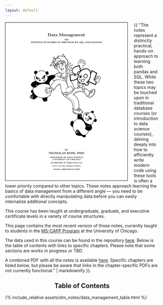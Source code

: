 ```yaml
---
layout: default
---
```



<div style="clear: both;">
  <div style="float: left; margin-right 5px; margin-right: 20px;">
    <img style="border: 1px solid black;" src="/assets/dm_notes/coverpage.png" width="400" alt="Data Management course notes cover page">
  </div>
  <div>

{{ "The notes represent a distinctly practical, hands-on approach to learning both pandas and SQL. While these two topics may be touched upon in traditional database courses (or introduction to data science courses), delving deeply into how to efficiently write modern code using these tools is often a lower priority compared to other topics. These notes approach learning the basics of data management from a different angle — you need to be comfortable with directly manipulating data before you can easily internalize additional concepts.

This course has been taught at undergraduate, graduate, and executive certificate levels in a variety of course structures.

This page contains the most recent version of those notes, currently taught to students in the [MS-CAPP Program](https://capp.uchicago.edu/) at the University of Chicago.

The data used in this course can be found in the repository [here](https://github.com/NickRoss/sql-data). Below is the table of contents with links to specific chapters. Please note that some sections are works in progress or TBD.

A combined PDF with all the notes is available [here](/assets/dm_notes/combined_data_notes.pdf). Specific chapters are listed below, but please be aware that links in the chapter-specific PDFs are not currently functional." | markdownify }}.

  </div>
</div>


<div>
<h2 style="text-align: center;">Table of Contents</h2>
</div>

<div style = "clear: both;">
{% include_relative assets/dm_notes/data_management_table.html %}
</div>

<p style="margin-bottom:100cm;"></p>